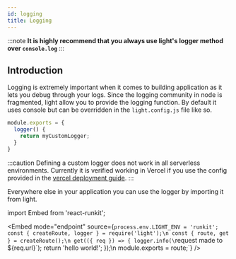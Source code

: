 ```yaml
---
id: logging
title: Logging
---
```


:::note
**It is highly recommend that you always use light's logger method over `console.log`**
:::

## Introduction

Logging is extremely important when it comes to building application as it lets you debug through your logs. Since the logging community in node is fragmented, light allow you to provide the logging function. By default it uses console but can be overridden in the `light.config.js` file like so.

```js {2-4} title="light.config.js"
module.exports = {
  logger() {
    return myCustomLogger;
  }
}
```

:::caution
Defining a custom logger does not work in all serverless environments. Currently it is verified working in Vercel if you use the config provided in the [vercel deployment guide](deploy/vercel.md).
:::

Everywhere else in your application you can use the logger by importing it from light.

import Embed from 'react-runkit';

<Embed mode="endpoint" source={`process.env.LIGHT_ENV = 'runkit';
const { createRoute, logger } = require('light');\n
const { route, get } = createRoute();\n
get(({ req }) => {
  logger.info(\`request made to \${req.url}\`);
  return 'hello world!';
});\n
module.exports = route;`} />
